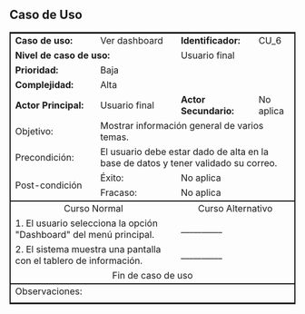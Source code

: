## Caso de Uso

<table style="border: 2px solid">
    <thead">
        <tr>
            <td><strong>Caso de uso:</strong></td>
            <td>Ver dashboard</td>
            <td><strong>Identificador:</strong></td>
            <td>CU_6</td>
        <tr>
        <tr>
            <td colspan="2"><strong>Nivel de caso de uso:</strong></td>
            <td colspan="2">Usuario final</td>
        </tr>
        <tr>
            <td><strong>Prioridad:</strong></td>
            <td colspan="3">Baja</td>
        </tr>
        <tr>
            <td><strong>Complejidad:</strong></td>
            <td colspan="3">Alta</td>
        </tr>
        <tr>
            <td><strong>Actor Principal:</strong></td>
            <td>Usuario final</td>
            <td><strong>Actor Secundario:</strong></td>
            <td>No aplica</td>
        </tr>
        <tr>
            <td>Objetivo:</td>
            <td colspan="3">Mostrar información general de varios temas.</td>
        </tr>
        <tr>
            <td>Precondición:</td>
            <td colspan="3">El usuario debe estar dado de alta en la base de datos y tener validado su correo.</td>
        </tr>
        <tr>
            <td rowspan="2">Post-condición</td>
            <td colspan="1">Éxito:</td>
            <td colspan="3">No aplica</td>
        </tr>
        <tr>
            <td colspan="1">Fracaso:</td>
            <td colspan="3">No aplica</td>
        </tr>
    </thead>
	<tbody style="border-bottom: 2px solid;border-top: 2px solid">
		<tr>
            <td align="center" colspan="2">Curso Normal</td>
            <td align="center" colspan="2">Curso Alternativo</td>
        </tr>
        <tr>
            <td colspan="2">1. El usuario selecciona la opción "Dashboard" del menú principal.</td>
            <td colspan="2">__________</td>
        </tr>
        <tr>
            <td colspan="2">2. El sistema muestra una pantalla con el tablero de información.</td>
            <td colspan="2">__________</td>
        </tr>
        </tr>
        <tr>
            <td align="center" colspan="4">Fin de caso de uso</td>
        </tr>
	</tbody>
    <tfooter>
        <tr>
            <td colspan="4">Observaciones:</td>
        </tr>
        <tr>
            <td colspan="4"></td>
        </tr>
    </tfooter>
</table>